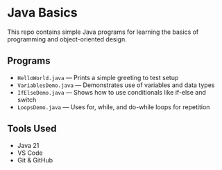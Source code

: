 # Java Basics

This repo contains simple Java programs for learning the basics of programming and object-oriented design.

## Programs

- `HelloWorld.java` — Prints a simple greeting to test setup
- `VariablesDemo.java` — Demonstrates use of variables and data types
- `IfElseDemo.java` — Shows how to use conditionals like if-else and switch
- `LoopsDemo.java` — Uses for, while, and do-while loops for repetition

## Tools Used

- Java 21
- VS Code
- Git & GitHub
